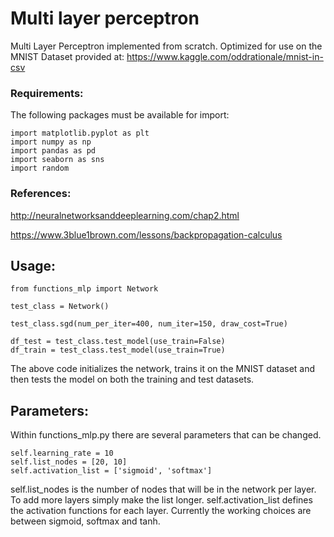 # Multi layer perceptron

Multi Layer Perceptron implemented from scratch.
Optimized for use on the MNIST Dataset provided at:
https://www.kaggle.com/oddrationale/mnist-in-csv

### Requirements:
The following packages must be available for import:
```commandline
import matplotlib.pyplot as plt
import numpy as np
import pandas as pd
import seaborn as sns
import random
```

### References:
http://neuralnetworksanddeeplearning.com/chap2.html

https://www.3blue1brown.com/lessons/backpropagation-calculus

## Usage:
```
from functions_mlp import Network

test_class = Network()

test_class.sgd(num_per_iter=400, num_iter=150, draw_cost=True)

df_test = test_class.test_model(use_train=False)
df_train = test_class.test_model(use_train=True)
```
The above code initializes the network, trains it on the MNIST dataset and then tests the model on both the training and test datasets.

## Parameters:
Within functions_mlp.py there are several parameters that can be changed.

```
self.learning_rate = 10
self.list_nodes = [20, 10]
self.activation_list = ['sigmoid', 'softmax']
```

self.list_nodes is the number of nodes that will be in the network per layer. To add more layers simply make the list longer.
self.activation_list defines the activation functions for each layer. 
Currently the working choices are between sigmoid, softmax and tanh.



